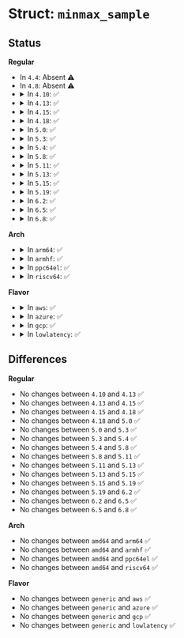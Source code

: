 # Struct: <code>minmax_sample</code>

## Status
<b>Regular</b>
<ul>
<li>
In <code>4.4</code>: Absent ⚠️
</li>
<li>
In <code>4.8</code>: Absent ⚠️
</li>
<li>
<details>
<summary>In <code>4.10</code>: ✅</summary>

```c
struct minmax_sample {
    u32 t;
    u32 v;
};
```
</details>
</li>
<li>
<details>
<summary>In <code>4.13</code>: ✅</summary>

```c
struct minmax_sample {
    u32 t;
    u32 v;
};
```
</details>
</li>
<li>
<details>
<summary>In <code>4.15</code>: ✅</summary>

```c
struct minmax_sample {
    u32 t;
    u32 v;
};
```
</details>
</li>
<li>
<details>
<summary>In <code>4.18</code>: ✅</summary>

```c
struct minmax_sample {
    u32 t;
    u32 v;
};
```
</details>
</li>
<li>
<details>
<summary>In <code>5.0</code>: ✅</summary>

```c
struct minmax_sample {
    u32 t;
    u32 v;
};
```
</details>
</li>
<li>
<details>
<summary>In <code>5.3</code>: ✅</summary>

```c
struct minmax_sample {
    u32 t;
    u32 v;
};
```
</details>
</li>
<li>
<details>
<summary>In <code>5.4</code>: ✅</summary>

```c
struct minmax_sample {
    u32 t;
    u32 v;
};
```
</details>
</li>
<li>
<details>
<summary>In <code>5.8</code>: ✅</summary>

```c
struct minmax_sample {
    u32 t;
    u32 v;
};
```
</details>
</li>
<li>
<details>
<summary>In <code>5.11</code>: ✅</summary>

```c
struct minmax_sample {
    u32 t;
    u32 v;
};
```
</details>
</li>
<li>
<details>
<summary>In <code>5.13</code>: ✅</summary>

```c
struct minmax_sample {
    u32 t;
    u32 v;
};
```
</details>
</li>
<li>
<details>
<summary>In <code>5.15</code>: ✅</summary>

```c
struct minmax_sample {
    u32 t;
    u32 v;
};
```
</details>
</li>
<li>
<details>
<summary>In <code>5.19</code>: ✅</summary>

```c
struct minmax_sample {
    u32 t;
    u32 v;
};
```
</details>
</li>
<li>
<details>
<summary>In <code>6.2</code>: ✅</summary>

```c
struct minmax_sample {
    u32 t;
    u32 v;
};
```
</details>
</li>
<li>
<details>
<summary>In <code>6.5</code>: ✅</summary>

```c
struct minmax_sample {
    u32 t;
    u32 v;
};
```
</details>
</li>
<li>
<details>
<summary>In <code>6.8</code>: ✅</summary>

```c
struct minmax_sample {
    u32 t;
    u32 v;
};
```
</details>
</li>
</ul>
<b>Arch</b>
<ul>
<li>
<details>
<summary>In <code>arm64</code>: ✅</summary>

```c
struct minmax_sample {
    u32 t;
    u32 v;
};
```
</details>
</li>
<li>
<details>
<summary>In <code>armhf</code>: ✅</summary>

```c
struct minmax_sample {
    u32 t;
    u32 v;
};
```
</details>
</li>
<li>
<details>
<summary>In <code>ppc64el</code>: ✅</summary>

```c
struct minmax_sample {
    u32 t;
    u32 v;
};
```
</details>
</li>
<li>
<details>
<summary>In <code>riscv64</code>: ✅</summary>

```c
struct minmax_sample {
    u32 t;
    u32 v;
};
```
</details>
</li>
</ul>
<b>Flavor</b>
<ul>
<li>
<details>
<summary>In <code>aws</code>: ✅</summary>

```c
struct minmax_sample {
    u32 t;
    u32 v;
};
```
</details>
</li>
<li>
<details>
<summary>In <code>azure</code>: ✅</summary>

```c
struct minmax_sample {
    u32 t;
    u32 v;
};
```
</details>
</li>
<li>
<details>
<summary>In <code>gcp</code>: ✅</summary>

```c
struct minmax_sample {
    u32 t;
    u32 v;
};
```
</details>
</li>
<li>
<details>
<summary>In <code>lowlatency</code>: ✅</summary>

```c
struct minmax_sample {
    u32 t;
    u32 v;
};
```
</details>
</li>
</ul>

## Differences
<b>Regular</b>
<ul>
<li>
No changes between <code>4.10</code> and <code>4.13</code> ✅
</li>
<li>
No changes between <code>4.13</code> and <code>4.15</code> ✅
</li>
<li>
No changes between <code>4.15</code> and <code>4.18</code> ✅
</li>
<li>
No changes between <code>4.18</code> and <code>5.0</code> ✅
</li>
<li>
No changes between <code>5.0</code> and <code>5.3</code> ✅
</li>
<li>
No changes between <code>5.3</code> and <code>5.4</code> ✅
</li>
<li>
No changes between <code>5.4</code> and <code>5.8</code> ✅
</li>
<li>
No changes between <code>5.8</code> and <code>5.11</code> ✅
</li>
<li>
No changes between <code>5.11</code> and <code>5.13</code> ✅
</li>
<li>
No changes between <code>5.13</code> and <code>5.15</code> ✅
</li>
<li>
No changes between <code>5.15</code> and <code>5.19</code> ✅
</li>
<li>
No changes between <code>5.19</code> and <code>6.2</code> ✅
</li>
<li>
No changes between <code>6.2</code> and <code>6.5</code> ✅
</li>
<li>
No changes between <code>6.5</code> and <code>6.8</code> ✅
</li>
</ul>
<b>Arch</b>
<ul>
<li>
No changes between <code>amd64</code> and <code>arm64</code> ✅
</li>
<li>
No changes between <code>amd64</code> and <code>armhf</code> ✅
</li>
<li>
No changes between <code>amd64</code> and <code>ppc64el</code> ✅
</li>
<li>
No changes between <code>amd64</code> and <code>riscv64</code> ✅
</li>
</ul>
<b>Flavor</b>
<ul>
<li>
No changes between <code>generic</code> and <code>aws</code> ✅
</li>
<li>
No changes between <code>generic</code> and <code>azure</code> ✅
</li>
<li>
No changes between <code>generic</code> and <code>gcp</code> ✅
</li>
<li>
No changes between <code>generic</code> and <code>lowlatency</code> ✅
</li>
</ul>
